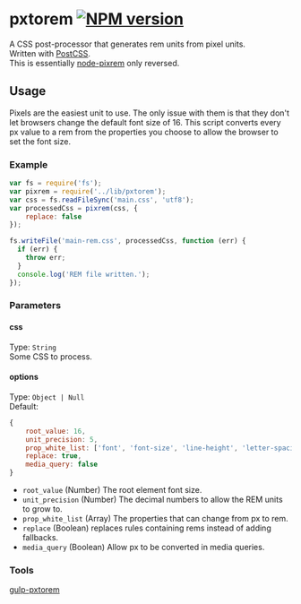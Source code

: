 # pxtorem [![NPM version](https://badge.fury.io/js/pxtorem.svg)](http://badge.fury.io/js/pxtorem)

A CSS post-processor that generates rem units from pixel units.  
Written with [PostCSS](https://github.com/ai/postcss).  
This is essentially [node-pixrem](https://github.com/robwierzbowski/node-pixrem) only reversed.


## Usage

Pixels are the easiest unit to use. The only issue with them is that they don't let browsers change the default font size of 16. This script converts every px value to a rem from the properties you choose to allow the browser to set the font size.


### Example

```js
var fs = require('fs');
var pixrem = require('../lib/pxtorem');
var css = fs.readFileSync('main.css', 'utf8');
var processedCss = pixrem(css, {
    replace: false
});

fs.writeFile('main-rem.css', processedCss, function (err) {
  if (err) {
    throw err;
  }
  console.log('REM file written.');
});
```

### Parameters

#### css

Type: `String`  
Some CSS to process.

#### options

Type: `Object | Null`  
Default:
```js
{
    root_value: 16,
    unit_precision: 5,
    prop_white_list: ['font', 'font-size', 'line-height', 'letter-spacing'],
    replace: true,
    media_query: false
}
```

- `root_value` (Number) The root element font size.
- `unit_precision` (Number) The decimal numbers to allow the REM units to grow to.
- `prop_white_list` (Array) The properties that can change from px to rem.
- `replace` (Boolean) replaces rules containing rems instead of adding fallbacks.
- `media_query` (Boolean) Allow px to be converted in media queries.


### Tools

[gulp-pxtorem](https://github.com/cuth/gulp-pxtorem)